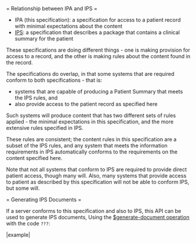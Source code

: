 = Relationship between IPA and IPS =

* IPA (this specification): a specification for access to a patient record with minimal expectations about the content
* [IPS](http:/hl7.org/fhir/uv/ips): a specification that describes a package that contains a clinical summary for the patient

These specifications are doing different things - one is making provision for access to a record, and the other is 
making rules about the content found in the record. 

The specifications do overlap, in that some systems that are required conform to both specifications - that is:
* systems that are capable of producing a Patient Summary that meets the IPS rules, and 
* also provide access to the patient record as specified here 

Such systems will produce content that has two different sets of rules applied - the minimal expectations 
in this specification, and the more extensive rules specified in IPS. 

These rules are consistent; the content rules in this specification are a subset of the IPS rules, 
and any system that meets the information requirements in IPS automatically conforms to the 
requirements on the content specified here. 

Note that not all systems that conform to IPS are required to provide  direct patient access, though many will. 
Also, many systems that provide access to patient as described by this specification will not be able to conform IPS, but some will.

= Generating IPS Documents = 

If a server conforms to this specification and also to IPS, this API can be used to generate IPS documents, 
Using the [$generate-document operation](doc-gen.html) with the code ```???```:

   |example|


